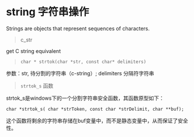 
# string 字符串操作

Strings are objects that represent sequences of characters.

> c_str

get C string equivalent

> `char * strtok(char *str, const char* delimiters)`

参数：str, 待分割的字符串（c-string）; delimiters 分隔符字符串

> `strtok_s` 函数

strtok_s是windows下的一个分割字符串安全函数，其函数原型如下：

`char *strtok_s( char *strToken, const char *strDelimit, char **buf);`

这个函数将剩余的字符串存储在buf变量中，而不是静态变量中，从而保证了安全性。

